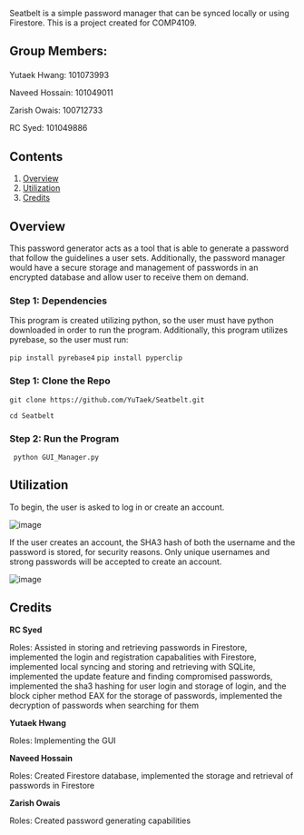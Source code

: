 Seatbelt is a simple password manager that can be synced locally or using Firestore. This is a project created for COMP4109.


## Group Members:</p>
Yutaek Hwang: 101073993 </p>
Naveed Hossain: 101049011</p>
Zarish Owais: 100712733</p>
RC Syed: 101049886</p>

## Contents
1. [Overview](#Overview)
2. [Utilization](#Utilization)
3. [Credits](#Credits)

## Overview

This password generator acts as a tool that is able to generate a password that follow the guidelines a user sets. Additionally, the password manager would have a secure storage and management of passwords in an encrypted database and allow user to receive them on demand. 

### Step 1: Dependencies
This program is created utilizing python, so the user must have python downloaded in order to run the program. Additionally, this program utilizes pyrebase, so the user must run:

```pip install pyrebase4```
```pip install pyperclip```

### Step 1: Clone the Repo
```git clone https://github.com/YuTaek/Seatbelt.git```</p>

```cd Seatbelt```

### Step 2: Run the Program
``` python GUI_Manager.py```


## Utilization

</p>
To begin, the user is asked to log in or create an account.</p>

![image](https://user-images.githubusercontent.com/47705261/112763066-f917fb00-8fd0-11eb-9fcc-d3a41ffb6e0e.png)</p>

If the user creates an account, the SHA3 hash of both the username and the password is stored, for security reasons. Only unique usernames and strong passwords will be accepted to create an account. </p>
![image](https://user-images.githubusercontent.com/47705261/112763149-3aa8a600-8fd1-11eb-966f-437d97bd0d30.png)</p>

## Credits


**RC Syed**

Roles:
Assisted in storing and retrieving passwords in Firestore, implemented the login and registration capabalities with Firestore, implemented local syncing and storing and retrieving with SQLite, implemented the update feature and finding compromised passwords, implemented the sha3 hashing for user login and storage of login, and the block cipher method EAX for the storage of passwords, implemented the decryption of passwords when searching for them 

**Yutaek Hwang**

Roles:
Implementing the GUI

**Naveed Hossain**

Roles:
Created Firestore database, implemented the storage and retrieval of passwords in Firestore

**Zarish Owais**

Roles:
Created password generating capabilities
